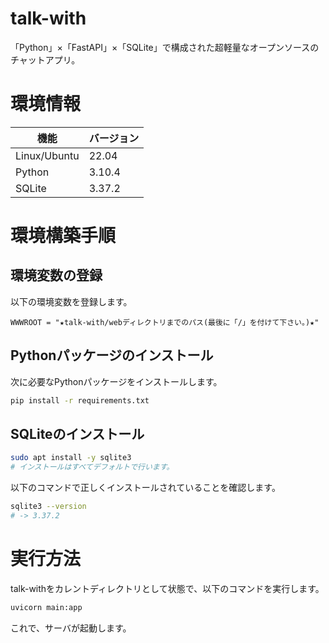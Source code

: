 # talk-with

「Python」×「FastAPI」×「SQLite」で構成された超軽量なオープンソースのチャットアプリ。


# 環境情報

| 機能 | バージョン |
| ---- | ---- |
| Linux/Ubuntu | 22.04 |
| Python | 3.10.4 |
| SQLite | 3.37.2 |


# 環境構築手順


## 環境変数の登録

以下の環境変数を登録します。

```env
WWWROOT = "★talk-with/webディレクトリまでのパス(最後に「/」を付けて下さい。)★"
```

## Pythonパッケージのインストール

次に必要なPythonパッケージをインストールします。

```bash
pip install -r requirements.txt
```

## SQLiteのインストール

```bash
sudo apt install -y sqlite3
# インストールはすべてデフォルトで行います。
```

以下のコマンドで正しくインストールされていることを確認します。

```bash
sqlite3 --version
# -> 3.37.2
```


# 実行方法

talk-withをカレントディレクトリとして状態で、以下のコマンドを実行します。

```bash
uvicorn main:app
```

これで、サーバが起動します。

